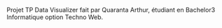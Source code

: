 Projet TP Data Visualizer fait par Quaranta Arthur, étudiant en Bachelor3 Informatique option 
Techno Web.
